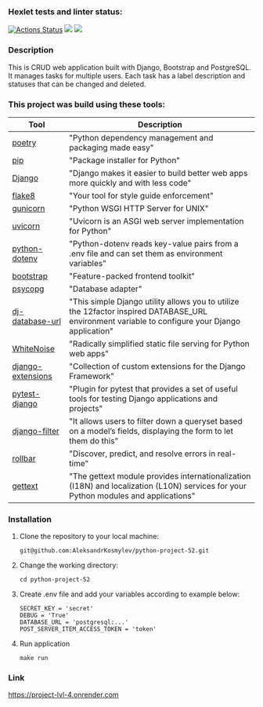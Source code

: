 ### Hexlet tests and linter status:
[![Actions Status](https://github.com/AleksandrKosmylev/python-project-52/actions/workflows/hexlet-check.yml/badge.svg)](https://github.com/AleksandrKosmylev/python-project-52/actions)
<a href="https://codeclimate.com/github/AleksandrKosmylev/python-project-52/maintainability"><img src="https://api.codeclimate.com/v1/badges/b2b19f9e136aacd51bd4/maintainability" /></a>
<a href="https://codeclimate.com/github/AleksandrKosmylev/python-project-52/test_coverage"><img src="https://api.codeclimate.com/v1/badges/b2b19f9e136aacd51bd4/test_coverage" /></a>

### Description
This is CRUD web application built with Django, Bootstrap and PostgreSQL.
It manages tasks for multiple users.
Each task has a label description and statuses that can be changed and deleted.

### This project was build using these tools:
| Tool                                                                        | Description                                             |
|-----------------------------------------------------------------------------|---------------------------------------------------------|
| [poetry](https://python-poetry.org/)                                        | "Python dependency management and packaging made easy"  |
| [pip](https://pypi.org/project/pip/)                                        | "Package installer for Python"                          |
| [Django](https://www.djangoproject.com/)                                    | "Django makes it easier to build better web apps more quickly and with less code" |
| [flake8](https://flake8.pycqa.org/)                                         | "Your tool for style guide enforcement" |
| [gunicorn](https://docs.gunicorn.org/en/stable/)                            | "Python WSGI HTTP Server for UNIX" |
| [uvicorn](https://www.uvicorn.org/)                                         | "Uvicorn is an ASGI web server implementation for Python" |
| [python-dotenv](https://pypi.org/project/python-dotenv/)                    | "Python-dotenv reads key-value pairs from a .env file and can set them as environment variables" |
| [bootstrap](https://getbootstrap.com/)                                      | "Feature-packed frontend toolkit" |
| [psycopg](https://www.psycopg.org/docs/index.html)                          | "Database adapter" |
| [dj-database-url](https://pypi.org/project/dj-database-url/)                | "This simple Django utility allows you to utilize the 12factor inspired DATABASE_URL environment variable to configure your Django application" |
| [WhiteNoise](https://whitenoise.readthedocs.io/en/stable/index.html)        | "Radically simplified static file serving for Python web apps" |
| [django-extensions](https://django-extensions.readthedocs.io/en/latest/)    | "Collection of custom extensions for the Django Framework" |
| [pytest-django](https://pytest-django.readthedocs.io/en/latest/)            | "Plugin for pytest that provides a set of useful tools for testing Django applications and projects" |
| [django-filter](https://django-filter.readthedocs.io/en/stable/)            | "It allows users to filter down a queryset based on a model’s fields, displaying the form to let them do this" |
| [rollbar](https://rollbar.com/)                                             | "Discover, predict, and resolve errors in real-time" |
| [gettext](https://docs.python.org/3/library/gettext.html)                   | "The gettext module provides internationalization (I18N) and localization (L10N) services for your Python modules and applications" |

### Installation
    
1. Clone the repository to your local machine:
    ```
    git@github.com:AleksandrKosmylev/python-project-52.git
    ```
2. Change the working directory:
    ```
    cd python-project-52
    ```
3. Create .env file and add  your variables according to example below:
    ```
    SECRET_KEY = 'secret'
    DEBUG = 'True'
    DATABASE_URL = 'postgresql:...'
    POST_SERVER_ITEM_ACCESS_TOKEN = 'token'
    ```
4. Run application
    ```
    make run
    ```

### Link

https://project-lvl-4.onrender.com